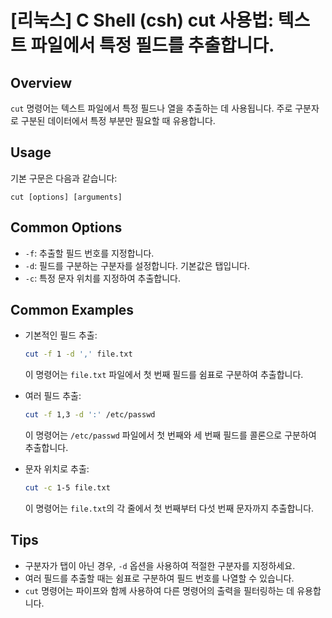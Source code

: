 # [리눅스] C Shell (csh) cut 사용법: 텍스트 파일에서 특정 필드를 추출합니다.

## Overview
`cut` 명령어는 텍스트 파일에서 특정 필드나 열을 추출하는 데 사용됩니다. 주로 구분자로 구분된 데이터에서 특정 부분만 필요할 때 유용합니다.

## Usage
기본 구문은 다음과 같습니다:

```
cut [options] [arguments]
```

## Common Options
- `-f`: 추출할 필드 번호를 지정합니다.
- `-d`: 필드를 구분하는 구분자를 설정합니다. 기본값은 탭입니다.
- `-c`: 특정 문자 위치를 지정하여 추출합니다.

## Common Examples
- 기본적인 필드 추출:
    ```bash
    cut -f 1 -d ',' file.txt
    ```
    이 명령어는 `file.txt` 파일에서 첫 번째 필드를 쉼표로 구분하여 추출합니다.

- 여러 필드 추출:
    ```bash
    cut -f 1,3 -d ':' /etc/passwd
    ```
    이 명령어는 `/etc/passwd` 파일에서 첫 번째와 세 번째 필드를 콜론으로 구분하여 추출합니다.

- 문자 위치로 추출:
    ```bash
    cut -c 1-5 file.txt
    ```
    이 명령어는 `file.txt`의 각 줄에서 첫 번째부터 다섯 번째 문자까지 추출합니다.

## Tips
- 구분자가 탭이 아닌 경우, `-d` 옵션을 사용하여 적절한 구분자를 지정하세요.
- 여러 필드를 추출할 때는 쉼표로 구분하여 필드 번호를 나열할 수 있습니다.
- `cut` 명령어는 파이프와 함께 사용하여 다른 명령어의 출력을 필터링하는 데 유용합니다.